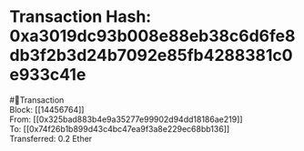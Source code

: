 
Transaction Hash: 0xa3019dc93b008e88eb38c6d6fe8db3f2b3d24b7092e85fb4288381c0e933c41e
====================================================================================
  
#💸Transaction  
Block: [[14456764]]  
From: [[0x325bad883b4e9a35277e99902d94dd18186ae219]]  
To: [[0x74f26b1b899d43c4bc47ea9f3a8e229ec68bb136]]  
Transferred: 0.2 Ether